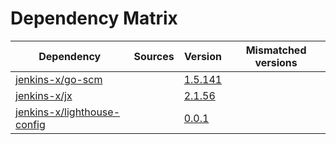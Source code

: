 # Dependency Matrix

Dependency | Sources | Version | Mismatched versions
---------- | ------- | ------- | -------------------
[jenkins-x/go-scm](https://github.com/jenkins-x/go-scm) |  | [1.5.141]() | 
[jenkins-x/jx](https://github.com/jenkins-x/jx) |  | [2.1.56](https://github.com/jenkins-x/jx/releases/tag/v2.1.56) | 
[jenkins-x/lighthouse-config](https://github.com/jenkins-x/lighthouse-config) |  | [0.0.1]() | 
